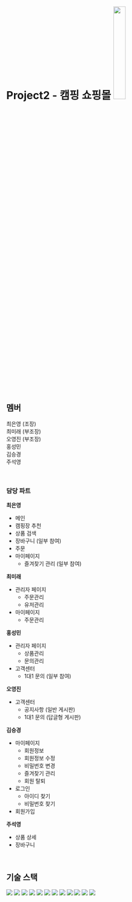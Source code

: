 # Project2 - 캠핑 쇼핑몰 <img width="25%" src="https://user-images.githubusercontent.com/70963337/163681499-ff3e4fa9-8d14-4a03-affe-70dc45c803a3.png"/>

<br>

## 멤버  
최은영 (조장)  
최미래 (부조장)  
오영진 (부조장)  
홍성민  
김승경  
주석영  

<br>

### 담당 파트
**최은영**  
- 메인
- 캠핑장 추천
- 상품 검색
- 장바구니 (일부 참여)
- 주문 
- 마이페이지
  - 즐겨찾기 관리 (일부 참여)

**최미래**
- 관리자 페이지
  - 주문관리
  - 유저관리
- 마이페이지
  - 주문관리

**홍성민**
- 관리자 페이지 
  - 상품관리
  - 문의관리
- 고객센터
  - 1대1 문의 (일부 참여)

**오영진**
- 고객센터
  - 공지사항 (일반 게시판)
  - 1대1 문의 (답글형 게시판) 

**김승경**  
- 마이페이지
  - 회원정보
  - 회원정보 수정
  - 비밀번호 변경
  - 즐겨찾기 관리
  - 회원 탈퇴
- 로그인
  - 아이디 찾기
  - 비밀번호 찾기
- 회원가입 

**주석영**
- 상품 상세
- 장바구니

<br>

## 기술 스택  
<img src="https://img.shields.io/badge/Spring-6DB33F?style=flat&logo=Spring&logoColor=white"/> <img src="https://img.shields.io/badge/Java-007396?style=flat&logo=Java&logoColor=white"/> <img src="https://img.shields.io/badge/Vue.js-4FC08D?style=flat&logo=Vue.js&logoColor=white"/> <img src="https://img.shields.io/badge/HTML5-E34F26?style=flat&logo=HTML5&logoColor=white"/> <img src="https://img.shields.io/badge/CSS3-1572B6?style=flat&logo=CSS3&logoColor=white"/> <img src="https://img.shields.io/badge/JavaScript-F7DF1E?style=flat&logo=JavaScript&logoColor=white"/> <img src="https://img.shields.io/badge/JSP-FE642E?style=flat&logo=JSP&logoColor=white"/> <img src="https://img.shields.io/badge/JQuery-0769AD?style=flat&logo=JQuery&logoColor=white"/> <img src="https://img.shields.io/badge/AJAX-2E64FE?style=flat&logo=AJAX&logoColor=white"/> <img src="https://img.shields.io/badge/Eclipse IDE-2C2255?style=flat&logo=Eclipse IDE&logoColor=white"/> <img src="https://img.shields.io/badge/Oracle-F80000?style=flat&logo=Oracle&logoColor=white"/> <img src="https://img.shields.io/badge/Github-181717?style=flat&logo=github&logoColor=white"/>
